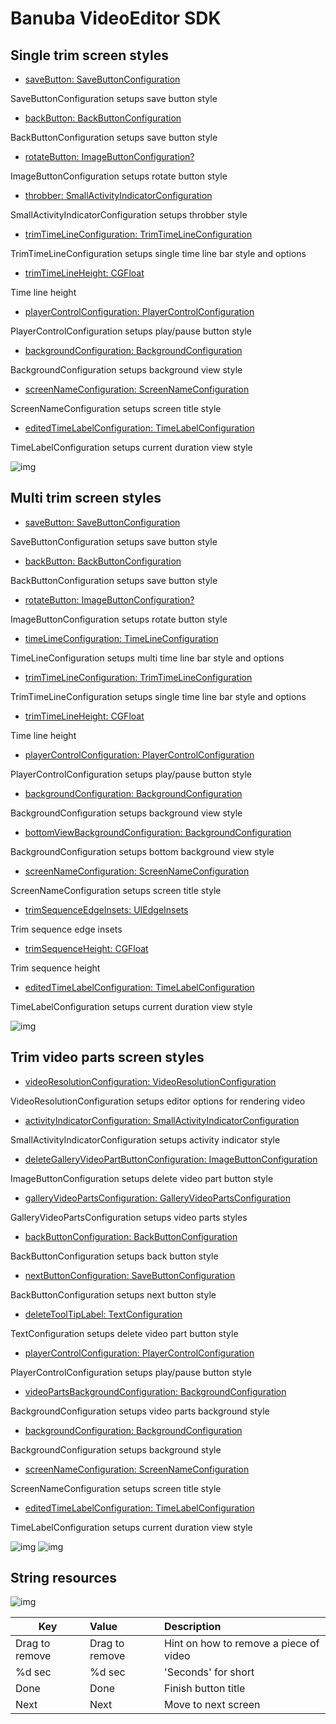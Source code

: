 # Banuba VideoEditor SDK
## Single trim screen styles  

- [saveButton: SaveButtonConfiguration](/Example/Example/Extension/TrimConfiguration.swift#L8)

SaveButtonConfiguration setups save button style

- [backButton: BackButtonConfiguration](/Example/Example/Extension/TrimConfiguration.swift#L14)

BackButtonConfiguration setups save button style

- [rotateButton: ImageButtonConfiguration?](/Example/Example/Extension/TrimConfiguration.swift#L19)

ImageButtonConfiguration setups rotate button style

- [throbber: SmallActivityIndicatorConfiguration](/Example/Example/Extension/TrimConfiguration.swift#L23)

SmallActivityIndicatorConfiguration setups throbber style

- [trimTimeLineConfiguration: TrimTimeLineConfiguration](/Example/Example/Extension/TrimConfiguration.swift#L26)

TrimTimeLineConfiguration setups single time line bar style and options

- [trimTimeLineHeight: CGFloat](/Example/Example/Extension/TrimConfiguration.swift#L25)

Time line height

- [playerControlConfiguration: PlayerControlConfiguration](/Example/Example/Extension/TrimConfiguration.swift#L32)

PlayerControlConfiguration setups play/pause button style

- [backgroundConfiguration: BackgroundConfiguration](/Example/Example/Extension/TrimConfiguration.swift#L37)

BackgroundConfiguration setups background view style

- [screenNameConfiguration: ScreenNameConfiguration](/Example/Example/Extension/TrimConfiguration.swift#L38)

ScreenNameConfiguration setups screen title style

- [editedTimeLabelConfiguration: TimeLabelConfiguration](/Example/Example/Extension/TrimConfiguration.swift#L39)

 TimeLabelConfiguration setups current duration view style
  
  ![img](screenshots/SingleTrimConfiguration.png)

## Multi trim screen styles  

- [saveButton: SaveButtonConfiguration](/Example/Example/Extension/TrimConfiguration.swift#L50)

SaveButtonConfiguration setups save button style

- [backButton: BackButtonConfiguration](/Example/Example/Extension/TrimConfiguration.swift#L56)

BackButtonConfiguration setups save button style

- [rotateButton: ImageButtonConfiguration?](/Example/Example/Extension/TrimConfiguration.swift#L61)

ImageButtonConfiguration setups rotate button style

- [timeLimeConfiguration: TimeLineConfiguration](/Example/Example/Extension/TrimConfiguration.swift#L65)

TimeLineConfiguration setups multi time line bar style and options

- [trimTimeLineConfiguration: TrimTimeLineConfiguration](/Example/Example/Extension/TrimConfiguration.swift#L66)

TrimTimeLineConfiguration setups single time line bar style and options

- [trimTimeLineHeight: CGFloat](/Example/Example/Extension/TrimConfiguration.swift#L74)

Time line height

- [playerControlConfiguration: PlayerControlConfiguration](/Example/Example/Extension/TrimConfiguration.swift#L75)

PlayerControlConfiguration setups play/pause button style

- [backgroundConfiguration: BackgroundConfiguration](/Example/Example/Extension/TrimConfiguration.swift#L79)

BackgroundConfiguration setups background view style

- [bottomViewBackgroundConfiguration: BackgroundConfiguration](/Example/Example/Extension/TrimConfiguration.swift#L80)

BackgroundConfiguration setups bottom background view style

- [screenNameConfiguration: ScreenNameConfiguration](/Example/Example/Extension/TrimConfiguration.swift#L81)

ScreenNameConfiguration setups screen title style

- [trimSequenceEdgeInsets: UIEdgeInsets](/Example/Example/Extension/TrimConfiguration.swift#L82)

Trim sequence edge insets

- [trimSequenceHeight: CGFloat](/Example/Example/Extension/TrimConfiguration.swift#L83)

Trim sequence height

- [editedTimeLabelConfiguration: TimeLabelConfiguration](/Example/Example/Extension/TrimConfiguration.swift#L84)

TimeLabelConfiguration setups current duration view style

![img](screenshots/MultiTrimConfiguration.png)

## Trim video parts screen styles  

- [videoResolutionConfiguration: VideoResolutionConfiguration](/Example/Example/Extension/TrimConfiguration.swift#L95)

VideoResolutionConfiguration setups editor options for rendering video

- [activityIndicatorConfiguration: SmallActivityIndicatorConfiguration](/Example/Example/Extension/TrimConfiguration.swift#L116)

SmallActivityIndicatorConfiguration setups activity indicator style

- [deleteGalleryVideoPartButtonConfiguration: ImageButtonConfiguration](/Example/Example/Extension/TrimConfiguration.swift#L117)

ImageButtonConfiguration setups delete video part button style

- [galleryVideoPartsConfiguration: GalleryVideoPartsConfiguration](/Example/Example/Extension/TrimConfiguration.swift#L120)

GalleryVideoPartsConfiguration setups video parts styles

- [backButtonConfiguration: BackButtonConfiguration](/Example/Example/Extension/TrimConfiguration.swift#L123)

BackButtonConfiguration setups back button style

- [nextButtonConfiguration: SaveButtonConfiguration](/Example/Example/Extension/TrimConfiguration.swift#L128)

BackButtonConfiguration setups next button style

- [deleteToolTipLabel: TextConfiguration](/Example/Example/Extension/TrimConfiguration.swift#L134)

TextConfiguration setups delete video part button style

- [playerControlConfiguration: PlayerControlConfiguration](/Example/Example/Extension/TrimConfiguration.swift#L135)

PlayerControlConfiguration setups play/pause button style

- [videoPartsBackgroundConfiguration: BackgroundConfiguration](/Example/Example/Extension/TrimConfiguration.swift#L139)

BackgroundConfiguration setups video parts background style

- [backgroundConfiguration: BackgroundConfiguration](/Example/Example/Extension/TrimConfiguration.swift#L140)

BackgroundConfiguration setups background style

- [screenNameConfiguration: ScreenNameConfiguration](/Example/Example/Extension/TrimConfiguration.swift#L141)

ScreenNameConfiguration setups screen title style

- [editedTimeLabelConfiguration: TimeLabelConfiguration](/Example/Example/Extension/TrimConfiguration.swift#L142)

TimeLabelConfiguration setups current duration view style

![img](screenshots/GalleryTrimConfiguration.png)
![img](screenshots/GalleryTrimConfigurationDelete.png)

## String resources

![img](screenshots/TrimLocalization.png)

| Key        |      Value      |   Description |
| ------------- | :----------- | :------------- |
| Drag to remove | Drag to remove | Hint on how to remove a piece of video
| %d sec | %d sec | 'Seconds' for short
| Done | Done | Finish button title
| Next | Next | Move to next screen
